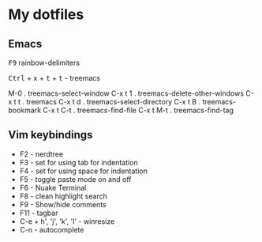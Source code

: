 # My dotfiles

## Emacs
<kbd>F9</kbd> rainbow-delimiters


<kbd>Ctrl</kbd> + <kbd>x</kbd> + <kbd>t</kbd> + <kbd>t</kbd> - treemacs


M-0       . treemacs-select-window
C-x t 1   . treemacs-delete-other-windows
C-x t t   . treemacs
C-x t d   . treemacs-select-directory
C-x t B   . treemacs-bookmark
C-x t C-t . treemacs-find-file
C-x t M-t . treemacs-find-tag

## Vim keybindings

* F2 - nerdtree
* F3 - set for using tab for indentation
* F4 - set for using space for indentation
* F5 - toggle paste mode on and off
* F6 - Nuake Terminal
* F8 - clean highlight search
* F9 - Show/hide comments
* F11 - tagbar
* C-e + h', 'j', 'k', 'l'  - winresize
* C-n - autocomplete


